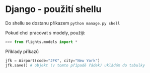 # Django - použití shellu

Do shellu se dostanu příkazem `python manage.py shell`

Pokud chci pracovat s modely, použiji:

```python
>>> from flights.models import *
```

Příklady příkazů
```python
jfk = Airport(code="JFK", city="New York")
jfk.save() # objekt (v tomto případě řádek) ukládám do tabulky
```
